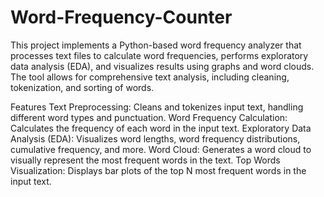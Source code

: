 # Word-Frequency-Counter
This project implements a Python-based word frequency analyzer that processes text files to calculate word frequencies, performs exploratory data analysis (EDA), and visualizes results using graphs and word clouds. The tool allows for comprehensive text analysis, including cleaning, tokenization, and sorting of words.

Features
Text Preprocessing: Cleans and tokenizes input text, handling different word types and punctuation.
Word Frequency Calculation: Calculates the frequency of each word in the input text.
Exploratory Data Analysis (EDA): Visualizes word lengths, word frequency distributions, cumulative frequency, and more.
Word Cloud: Generates a word cloud to visually represent the most frequent words in the text.
Top Words Visualization: Displays bar plots of the top N most frequent words in the input text.
